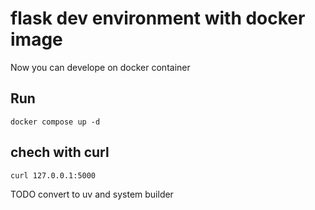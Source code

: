# flask dev environment with docker image

Now you can develope on docker container



## Run

```
docker compose up -d
```

## chech with curl 

```
curl 127.0.0.1:5000
```

TODO
convert to uv and system builder
